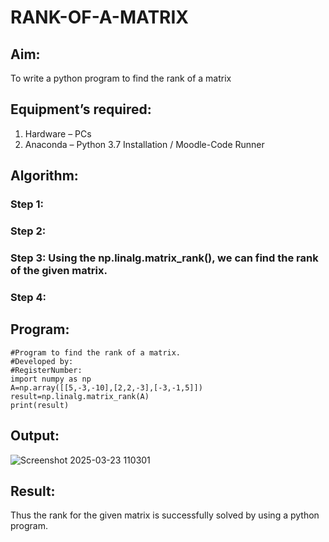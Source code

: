 # RANK-OF-A-MATRIX
## Aim:
To write a python program to find the rank of a matrix
## Equipment’s required:
1. 	Hardware – PCs
2. 	Anaconda – Python 3.7 Installation / Moodle-Code Runner
## Algorithm:
### Step 1: 
### Step 2: 
### Step 3: Using the np.linalg.matrix_rank(), we can find the rank of the given matrix.
### Step 4: 
## Program:
```
#Program to find the rank of a matrix.
#Developed by: 
#RegisterNumber:
import numpy as np
A=np.array([[5,-3,-10],[2,2,-3],[-3,-1,5]])
result=np.linalg.matrix_rank(A)
print(result)
```
## Output:
![Screenshot 2025-03-23 110301](https://github.com/user-attachments/assets/4f0895b2-01c5-45ea-9760-f409a0270889)

## Result:
Thus the rank for the given matrix is successfully solved by  using a python program.

